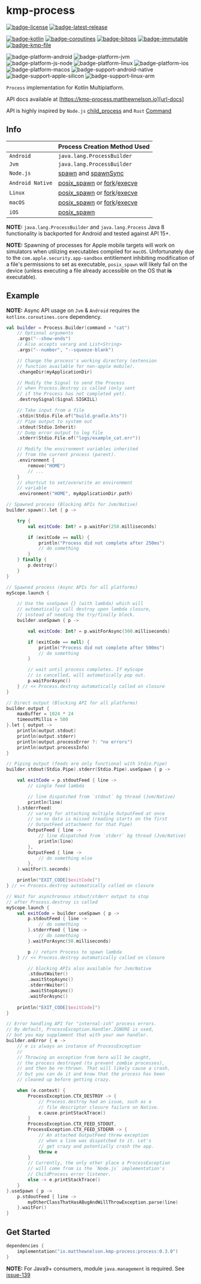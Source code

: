 # kmp-process
[![badge-license]][url-license]
[![badge-latest-release]][url-latest-release]

[![badge-kotlin]][url-kotlin]
[![badge-coroutines]][url-coroutines]
[![badge-bitops]][url-bitops]
[![badge-immutable]][url-immutable]
[![badge-kmp-file]][url-kmp-file]

![badge-platform-android]
![badge-platform-jvm]
![badge-platform-js-node]
![badge-platform-linux]
![badge-platform-ios]
![badge-platform-macos]
![badge-support-android-native]
![badge-support-apple-silicon]
![badge-support-linux-arm]

`Process` implementation for Kotlin Multiplatform.

API docs available at [https://kmp-process.matthewnelson.io][url-docs]

API is highly inspired by `Node.js` [child_process][url-node-child_process] 
and `Rust` [Command][url-rust-command]

## Info

|                  | Process Creation Method Used                                                        |
|------------------|-------------------------------------------------------------------------------------|
| `Android`        | `java.lang.ProcessBuilder`                                                          |
| `Jvm`            | `java.lang.ProcessBuilder`                                                          |
| `Node.js`        | [spawn][url-node-spawn] and [spawnSync][url-node-spawn-sync]                        |
| `Android Native` | [posix_spawn][url-posix-spawn] or [fork][url-posix-fork]/[execve][url-posix-execve] |
| `Linux`          | [posix_spawn][url-posix-spawn] or [fork][url-posix-fork]/[execve][url-posix-execve] |
| `macOS`          | [posix_spawn][url-posix-spawn] or [fork][url-posix-fork]/[execve][url-posix-execve] |
| `iOS`            | [posix_spawn][url-posix-spawn]                                                      |

**NOTE:** `java.lang.ProcessBuilder` and `java.lang.Process` Java 8 functionality is backported 
for Android and tested against API 15+.

**NOTE:** Spawning of processes for Apple mobile targets will work on simulators when utilizing 
executables compiled for `macOS`. Unfortunately due to the `com.apple.security.app-sandbox`
entitlement inhibiting modification of a file's permissions to set as executable, `posix_spawn` 
will likely fail on the device (unless executing a file already accessible on the OS that **is** 
executable).  

## Example

**NOTE:** Async API usage on `Jvm` & `Android` requires the `kotlinx.coroutines.core` dependency.

```kotlin
val builder = Process.Builder(command = "cat")
    // Optional arguments
    .args("--show-ends")
    // Also accepts vararg and List<String>
    .args("--number", "--squeeze-blank")

    // Change the process's working directory (extension
    // function available for non-apple mobile).
    .changeDir(myApplicationDir)

    // Modify the Signal to send the Process
    // when Process.destroy is called (only sent
    // if the Process has not completed yet).
    .destroySignal(Signal.SIGKILL)

    // Take input from a file
    .stdin(Stdio.File.of("build.gradle.kts"))
    // Pipe output to system out
    .stdout(Stdio.Inherit)
    // Dump error output to log file
    .stderr(Stdio.File.of("logs/example_cat.err"))

    // Modify the environment variables inherited
    // from the current process (parent).
    .environment {        
        remove("HOME")
        // ...
    }
    // shortcut to set/overwrite an environment
    // variable
    .environment("HOME", myApplicationDir.path)

// Spawned process (Blocking APIs for Jvm/Native)
builder.spawn().let { p ->

    try {
        val exitCode: Int? = p.waitFor(250.milliseconds)

        if (exitCode == null) {
            println("Process did not complete after 250ms")
            // do something
        }
    } finally {
        p.destroy()
    }
}

// Spawned process (Async APIs for all platforms)
myScope.launch {

    // Use the useSpawn {} (with lambda) which will
    // automatically call destroy upon lambda closure,
    // instead of needing the try/finally block.
    builder.useSpawn { p ->

        val exitCode: Int? = p.waitForAsync(500.milliseconds)

        if (exitCode == null) {
            println("Process did not complete after 500ms")
            // do something
        }

        // wait until process completes. If myScope
        // is cancelled, will automatically pop out.
        p.waitForAsync()
    } // << Process.destroy automatically called on closure
}

// Direct output (Blocking API for all platforms)
builder.output {
    maxBuffer = 1024 * 24
    timeoutMillis = 500
}.let { output ->
    println(output.stdout)
    println(output.stderr)
    println(output.processError ?: "no errors")
    println(output.processInfo)
}

// Piping output (feeds are only functional with Stdio.Pipe)
builder.stdout(Stdio.Pipe).stderr(Stdio.Pipe).useSpawn { p ->

    val exitCode = p.stdoutFeed { line ->
        // single feed lambda

        // line dispatched from `stdout` bg thread (Jvm/Native) 
        println(line)
    }.stderrFeed(
        // vararg for attaching multiple OutputFeed at once
        // so no data is missed (reading starts on the first
        // OutputFeed attachment for that Pipe)
        OutputFeed { line ->
            // line dispatched from `stderr` bg thread (Jvm/Native)
            println(line)
        },
        OutputFeed { line ->
            // do something else
        },
    ).waitFor(5.seconds)

    println("EXIT_CODE[$exitCode]")
} // << Process.destroy automatically called on closure

// Wait for asynchronous stdout/stderr output to stop
// after Process.destroy is called
myScope.launch {
    val exitCode = builder.useSpawn { p ->
        p.stdoutFeed { line ->
            // do something
        }.stderrFeed { line ->
            // do something
        }.waitForAsync(50.milliseconds)

        p // return Process to spawn lambda
    } // << Process.destroy automatically called on closure

        // blocking APIs also available for Jvm/Native
        .stdoutWaiter()
        .awaitStopAsync()
        .stderrWaiter()
        .awaitStopAsync()
        .waitForAsync()
    
    println("EXIT_CODE[$exitCode]")
}

// Error handling API for "internal-ish" process errors.
// By default, ProcessException.Handler.IGNORE is used,
// but you may supplement that with your own handler.
builder.onError { e ->
    // e is always an instance of ProcessException
    //
    // Throwing an exception from here will be caught,
    // the process destroyed (to prevent zombie processes),
    // and then be re-thrown. That will likely cause a crash,
    // but you can do it and know that the process has been
    // cleaned up before getting crazy.

    when (e.context) {
        ProcessException.CTX_DESTROY -> {
            // Process.destroy had an issue, such as a
            // file descriptor closure failure on Native.
            e.cause.printStackTrace()
        }
        ProcessException.CTX_FEED_STDOUT,
        ProcessException.CTX_FEED_STDERR -> {
            // An attached OutputFeed threw exception
            // when a line was dispatched to it. Let's
            // get crazy and potentially crash the app.
            throw e
        }
        // Currently, the only other place a ProcessException
        // will come from is the `Node.js` implementation's
        // ChildProcess error listener.
        else -> e.printStackTrace()
    }
}.useSpawn { p ->
    p.stdoutFeed { line ->
        myOtherClassThatHasABugAndWillThrowException.parse(line)
    }.waitFor()
}
```

## Get Started

<!-- TAG_VERSION -->

```kotlin
dependencies {
    implementation("io.matthewnelson.kmp-process:process:0.3.0")
}
```

**NOTE:** For Java9+ consumers, module `java.management` is required. See [issue-139][url-issue-139]

<!-- TAG_VERSION -->
[badge-latest-release]: https://img.shields.io/badge/latest--release-0.3.0-blue.svg?style=flat
[badge-license]: https://img.shields.io/badge/license-Apache%20License%202.0-blue.svg?style=flat

<!-- TAG_DEPENDENCIES -->
[badge-coroutines]: https://img.shields.io/badge/kotlinx.coroutines-1.10.2-blue.svg?logo=kotlin
[badge-bitops]: https://img.shields.io/badge/kotlincrypto.bitops-0.2.0-blue.svg?style=flat
[badge-immutable]: https://img.shields.io/badge/immutable-0.2.0-blue.svg?style=flat
[badge-kmp-file]: https://img.shields.io/badge/kmp--file-0.3.0-blue.svg?style=flat
[badge-kotlin]: https://img.shields.io/badge/kotlin-2.1.21-blue.svg?logo=kotlin

<!-- TAG_PLATFORMS -->
[badge-platform-android]: http://img.shields.io/badge/-android-6EDB8D.svg?style=flat
[badge-platform-jvm]: http://img.shields.io/badge/-jvm-DB413D.svg?style=flat
[badge-platform-js]: http://img.shields.io/badge/-js-F8DB5D.svg?style=flat
[badge-platform-js-node]: https://img.shields.io/badge/-nodejs-68a063.svg?style=flat
[badge-platform-linux]: http://img.shields.io/badge/-linux-2D3F6C.svg?style=flat
[badge-platform-macos]: http://img.shields.io/badge/-macos-111111.svg?style=flat
[badge-platform-ios]: http://img.shields.io/badge/-ios-CDCDCD.svg?style=flat
[badge-platform-tvos]: http://img.shields.io/badge/-tvos-808080.svg?style=flat
[badge-platform-watchos]: http://img.shields.io/badge/-watchos-C0C0C0.svg?style=flat
[badge-platform-wasm]: https://img.shields.io/badge/-wasm-624FE8.svg?style=flat
[badge-platform-windows]: http://img.shields.io/badge/-windows-4D76CD.svg?style=flat
[badge-support-android-native]: http://img.shields.io/badge/support-[AndroidNative]-6EDB8D.svg?style=flat
[badge-support-apple-silicon]: http://img.shields.io/badge/support-[AppleSilicon]-43BBFF.svg?style=flat
[badge-support-js-ir]: https://img.shields.io/badge/support-[js--IR]-AAC4E0.svg?style=flat
[badge-support-linux-arm]: http://img.shields.io/badge/support-[LinuxArm]-2D3F6C.svg?style=flat

[url-docs]: https://kmp-process.matthewnelson.io
[url-latest-release]: https://github.com/05nelsonm/kmp-process/releases/latest
[url-license]: https://www.apache.org/licenses/LICENSE-2.0
[url-coroutines]: https://github.com/Kotlin/kotlinx.coroutines
[url-bitops]: https://github.com/KotlinCrypto/bitops
[url-immutable]: https://github.com/05nelsonm/immutable
[url-kmp-file]: https://github.com/05nelsonm/kmp-file
[url-kotlin]: https://kotlinlang.org
[url-node-child_process]: https://nodejs.org/api/child_process.html
[url-node-spawn]: https://nodejs.org/api/child_process.html#child_processspawncommand-args-options
[url-node-spawn-sync]: https://nodejs.org/api/child_process.html#child_processspawnsynccommand-args-options
[url-posix-execve]: https://man7.org/linux/man-pages/man2/execve.2.html
[url-posix-fork]: https://man7.org/linux/man-pages/man2/fork.2.html
[url-posix-spawn]: https://man7.org/linux/man-pages/man3/posix_spawn.3.html
[url-rust-command]: https://doc.rust-lang.org/std/process/struct.Command.html
[url-issue-139]: https://github.com/05nelsonm/kmp-process/issues/139
